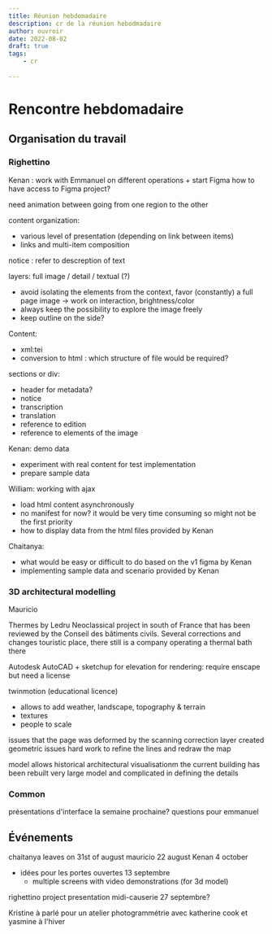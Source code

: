 ```yaml
---
title: Réunion hebdomadaire
description: cr de la réunion hebodmadaire
author: ouvroir
date: 2022-08-02
draft: true
tags:
    - cr
    
---
```



# Rencontre hebdomadaire


## Organisation du travail 

### Righettino

Kenan : work with Emmanuel on different operations + start Figma
how to have access to Figma project? 

need animation between going from one region to the other

content organization:
- various level of presentation (depending on link between items) 
- links and multi-item composition

notice : refer to descreption of text

layers: full image / detail / textual (?)

- avoid isolating the elements from the context, favor (constantly) a full page image → work on interaction, brightness/color
- always keep the possibility to explore the image freely
- keep outline on the side?


Content:
- xml:tei
- conversion to html : which structure of file would be required? 

sections or div:
- header for metadata? 
- notice
- transcription
- translation
- reference to edition
- reference to elements of the image

Kenan: demo data
- experiment with real content for test implementation
- prepare sample data

William: working with ajax
- load html content asynchronously
- no manifest for now? it would be very time consuming so might not be the first priority
- how to display data from the html files provided by Kenan

Chaitanya:
- what would be easy or difficult to do based on the v1 figma by Kenan
- implementing sample data and scenario provided by Kenan



### 3D architectural modelling
Mauricio

Thermes by Ledru
Neoclassical project in south of France that has been reviewed by the Conseil des bâtiments civils. Several corrections and changes
touristic place, there still is a company operating a thermal bath there

Autodesk AutoCAD + sketchup for elevation
for rendering: require enscape but need a license

twinmotion (educational licence)
- allows to add weather, landscape, topography & terrain
- textures
- people to scale

issues that the page was deformed by the scanning 
correction layer created geometric issues
hard work to refine the lines and redraw the map

model allows historical architectural visualisationm the current building has been rebuilt 
very large model and complicated in defining the details



### Common

présentations d'interface la semaine prochaine? 
questions pour emmanuel


## Événements

chaitanya leaves on 31st of august
mauricio 22 august
Kenan 4 october


- idées pour les portes ouvertes 13 septembre
    - multiple screens with video demonstrations (for 3d model)


righettino project presentation
midi-causerie 27 septembre? 


Kristine à parlé pour un atelier photogrammétrie avec katherine cook et yasmine à l'hiver 